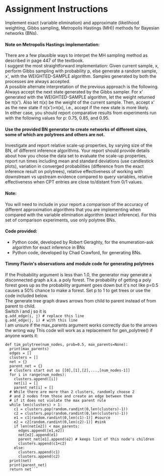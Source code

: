 # Assignment Instructions
Implement exact (variable elimination) and approximate (likelihood weighting, Gibbs sampling, Metropolis Hastings (MH)) methods for Bayesian networks (BNs).
#### Note on Metropolis Hastings implementation: 
There are a few plausible ways to interpet the MH sampling method as described in page 447 of the textbook.<br>
I suggest the most straightforward implementation: Given current sample, x, perform Gibbs sampling with probability p, else generate a random sample, x', with the WEIGHTED-SAMPLE algorithm. Samples generated by both the processes are always accepted. <br>
A possible alternate interpretation of the previous approach is the following. Always accept the next state generated by the Gibbs sampler. For x' generated with the WEIGHTED-SAMPLE algorithm, let the weight returned be π(x'). Also let π(x) be the weight of the current sample. Then, accept x' as the new state if π(x')>π(x), i.e., accept if the new state is more likely.<br>
In either case, you should report comparative results from experiments run with the following values for p: 0.75, 0.85, and 0.95.

#### Use the provided BN generator to create networks of different sizes, some of which are polytrees and others are not.
Investigate and report relative scale-up properties, by varying size of the BN, of different inference algorithms. Your report should provide details about
how you chose the data set to evaluate the scale-up properties, report run times including mean and standard deviations (use candlestick plots),
variation in converged probabilities (difference from the exact inference result on polytrees), relative effectiveness of working with downstream vs upstream evidence compared to query variables, relative effectiveness when CPT entries are close to/distant from 0/1 values.<br>

#### Note: 
You will need to include in your report a comparison of the accuracy of different approximation algorithms that you are implementing when compared with the variable elimination algorithm (exact inference). For this set of comparison experiments, use only polytree BNs. 

#### Code provided:
- Python code, developed by Robert Geraghty, for the enumeration-ask algorithm for exact inference in BNs
- Python code, developed by Chad Crawford, for generating BNs.

#### Timmy Flavin's observations and module code for generating polytrees ####
If the Probability argument is less than 1.0, the generator may generate a disconnected graph a.k.a. a poly forest. The probability of getting a poly forest goes up as the probability argument goes down but it's not like p=0.5 causes a 50% chance to make a forest. Set p to 1 to get trees or use the code included below.<br>
The generate tree graph draws arrows from child to parent instead of from parent to child.<br> 
Switch i and j so it is <br>
```g.add_edge(i, j) # replace this line```<br>
```g.add_edge(j, i) # with this line```<br>
I am unsure if the max_parents argument works correctly due to the arrows the wrong way
This code will work as a replacement for gen_polytree() if anyone wants it: 
```import random 
def tim_polytree(num_nodes, prob=0.5, max_parents=None):
  print(max_parents)
  edges = []
  clusters = []
  net = {}
  parent_net = {}
  # clusters start out as [[0],[1],[2],...,[num_nodes-1]]
  for i in range(num_nodes):
    clusters.append([i])
    net[i] = []
    parent_net[i] = []
  # While there are more than 2 clusters, randomly choose 2 
  # and 2 nodes from those and create an edge between them
  # if it does not violate the max parent rule
  while len(clusters) > 1:
    c1 = clusters.pop(random.randint(0,len(clusters)-1))
    c2 = clusters.pop(random.randint(0,len(clusters)-1))
    e1 = c1[random.randint(0,len(c1)-1)] #source
    e2 = c2[random.randint(0,len(c2)-1)] #sink
    if len(net[e2]) < max_parents:
      edges.append([e1,e2])
      net[e2].append(e1)
      parent_net[e1].append(e2) # keeps list of this node's children
      clusters.append(c1+c2)
    else:
      clusters.append(c1)
      clusters.append(c2)
  print(net)
  print(parent_net)
  return net```